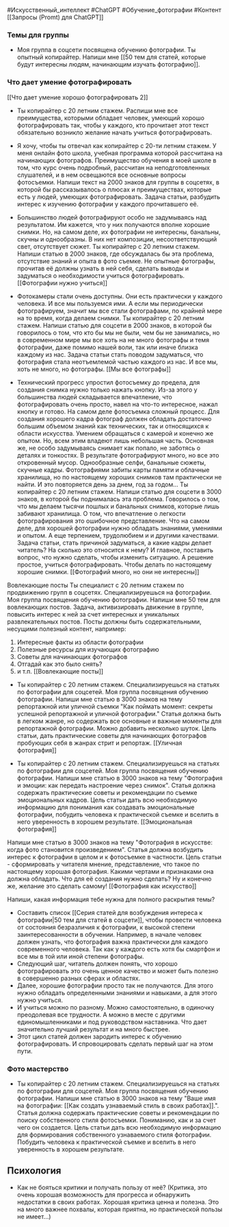 #Искусственный_интеллект #ChatGPT #Обучение_фотографии #Контент 
[[Запросы (Promt) для ChatGPT]]

### Темы для группы
- Моя группа в соцсети посвящена обучению фотографии. Ты опытный копирайтер. Напиши мне [[50 тем для статей, которые будут интересны людям, начинающим изучать фотографию]]. 

### Что дает умение фотографировать
[[Что дает умение хорошо фотографировать 2]]
- Ты копирайтер с 20 летним стажем. Распиши мне все преимущества, которыми обладает человек, умеющий хорошо фотографировать так, чтобы у каждого, кто прочитает этот текст обязательно возникло желание начать учиться фотографировать.

- Я хочу, чтобы ты отвечал как копирайтер с 20-ти летним стажем. У меня онлайн фото школа, учебная программа которой рассчитана на начинающих фотографов. Преимущество обучения в моей школе в том, что курс очень подробный, рассчитан на неподготовленных слушателей, и в нем освещаются все основные вопросы фотосъемки. Напиши текст на 2000 знаков для группы в соцсетях, в которой бы рассказывалось о плюсах и преимуществах, которые есть у людей, умеющих фотографировать. Задача статьи, разбудить интерес к изучению фотографии у каждого прочитавшего её. 

- Большинство людей фотографируют особо не задумываясь над результатом. Им кажется, что у них получаются вполне хорошие снимки. Но, на самом деле, их фотографии не интересны, банальны, скучны и однообразны. В них нет композиции, несоответствующий свет, отсутствует сюжет. Ты копирайтер с 20 летним стажем. Напиши статью в 2000 знаков, где обсуждалась бы эта проблема, отсутствие знаний и опыта в фото съемке. Не опытные фотографы, прочитав её должны узнать в ней себя, сделать выводы и задуматься о необходимости учиться фотографировать.  [[Фотографии нужно учиться]]

- Фотокамеры стали очень доступны. Они есть практически у каждого человека. И все мы пользуемся ими. А если мы периодически фотографируем, значит мы все стали фотографами, по крайней мере на то время, когда делаем снимки. Ты копирайтер с 20 летним стажем. Напиши статью для соцсети в 2000 знаков, в которой бы говорилось о том, что кто бы мы не были, чем бы не занимались, но в современном мире мы все хоть на не много фотографы и темя фотографии, даже помимо нашей воли, так или иначе близка каждому из нас. Задача статьи стать поводом задуматься, что фотография стала неотъемлемой частью каждого из нас. И все мы, хоть не много, но фотографы. [[Мы все фотографы]]

- Технический прогресс упростил фотосъемку до предела, для создания снимка нужно только нажать кнопку. Из-за этого у большинства людей складывается впечатление, что фотографировать очень просто, навел на что-то интересное, нажал кнопку и готово. На самом деле фотосъемка сложный процесс. Для создания хорошего кадра фотограф должен обладать достаточно большим объемом знаний как технических, так и относящихся к области искусства. Умением обращаться с камерой и конечно же опытом. Но, всем этим владеют лишь небольшая часть. Основная же, не особо задумываясь снимает как попало, не заботясь о деталях и тонкостях. В результате фотографируют много, но все это откровенный мусор. Однообразные селфи, банальные сюжеты, скучные кадры. Фотографиями забиты карты памяти и облачные хранилища, но по настоящему хороших снимков там практически не найти. И это повторяется день за днем, год за годом... Ты копирайтер с 20 летним стажем. Напиши статью для соцсети в 3000 знаков, в которой бы поднималась эта проблема. Говорилось о том, что мы делаем тысячи пошлых и банальных снимков, которые лишь забивают хранилища. О том, что впечатление о легкости фотографирования это ошибочное представление. Что на самом деле, для хорошей фотографии нужно обладать знаниями, умениями и опытом. А еще терпением, трудолюбием и и другими качествами. Задача статьи, стать причиной задуматься, а какие кадры делает читатель? На сколько это относится к нему? И главное, поставить вопрос, что нужно сделать, чтобы изменить ситуацию. А решение простое, учиться фотографировать. Чтобы делать по настоящему хорошие снимки. [[Фотографий много, но они не интересны]]

Вовлекающие посты
Ты специалист с 20 летним стажем по продвижению групп в соцсетях. Специализируешься на фотографии. Моя группа посвящения обучению фотографии. Напиши мне 50 тем для вовлекающих постов. Задача, активизировать движение в группе, повысить интерес к ней за счет интересных и уникальных развлекательных постов. Посты должны быть содержательными, несущими полезный контент, например: 
1. Интересные факты из области фотографии
2. Полезные ресурсы для изучающих фотографию
3. Советы для начинающих фотографов
4. Отгадай как это было снять?
5. и т.п.
 [[Вовлекающие посты]]

- Ты копирайтер с 20 летним стажем.  Специализируешься на статьях по фотографии для соцсетей. Моя группа посвящения обучению фотографии. Напиши мне статью в 3000 знаков на тему репортажной или уличной съемки "Как поймать момент: секреты успешной репортажной и уличной фотографии." Статья должна быть в легком жанре, но содержать все основные и важные моменты для репортажной фотографии. Можно добавить несколько шуток. Цель статьи, дать практические советы для начинающих фотографов пробующих себя в жанрах стрит и репортаж. [[Уличная фотография]]


- Ты копирайтер с 20 летним стажем.  Специализируешься на статьях по фотографии для соцсетей. Моя группа посвящения обучению фотографии. Напиши мне статью в 3000 знаков на тему "Фотография и эмоции: как передать настроение через снимок". Статья должна содержать практические советы и рекомендации по съемке эмоциональных кадров. Цель статьи дать всю необходимую информацию для понимания как создавать эмоциональные фотографии, побудить человека к практической съемке и вселить в него уверенность в хорошем результате. [[Эмоциональная фотография]]


Напиши мне статью в 3000 знаков на тему "Фотография в искусстве: когда фото становится произведением".
Статья должна возбудить интерес к фотографии в целом и к фотосъемке в частности. 
Цель статьи - сформировать у читателя мнение, представление, что такое по настоящему хорошая фотография. Какими чертами и признаками она должна обладать. Что для её создания нужно сделать? Ну и конечно же, желание это сделать самому! [[Фотография как искусство]]

Напиши, какая информация тебе нужна для полного раскрытия темы?

- Составить список [[Серия статей для возбуждения интереса к фотографии|50 тем для статей в соцсети]], чтобы провести человека от состояния безразличия к фотографии, к высокой степени заинтересованности в обучении. Например, в начале человек должен узнать, что фотография важна практически для каждого современного человека. Так как у каждого есть хотя бы смартфон и все мы в той или иной степени фотографы. 
- Следующий шаг, читатель должен понять, что хорошо фотографировать это очень ценное качество и может быть полезно в совершенно разных сферах и областях.
- Далее, хорошие фотографии просто так не получаются. Для этого нужно обладать определенными знаниями и навыками, а для этого нужно учиться.
- И учиться можно по разному. Можно самостоятельно, в одиночку преодолевая все трудности. А можно в месте с другими единомышленниками и под руководством наставника. Что дает значительно лучший результат и на много быстрее.
- Этот цикл статей должен зародить интерес к обучению фотографировать. И спровоцировать сделать первый шаг на этом пути.

### Фото мастерство
- Ты копирайтер с 20 летним стажем.  Специализируешься на статьях по фотографии для соцсетей. Моя группа посвящения обучению фотографии. Напиши мне статью в 3000 знаков на тему "Ваше имя на фотографии: [[Как создать узнаваемый стиль в своих работах]].". Статья должна содержать практические советы и рекомендации по поиску собственного стиля фотосъемки. Пониманию, как и за счет чего он создается. Цель статьи дать всю необходимую информацию для формирования собственного узнаваемого стиля фотографии. Побудить человека к практической съемке и вселить в него уверенность в хорошем результате.

## Психология
- Как не бояться критики и получать пользу от неё? (Критика, это очень хорошая возможность для прогресса и обнаружить недостатки в своих работах. Хорошая критика ценна и полезна. Это на много важнее похвалы, которая приятна, но практической пользы не имеет...)